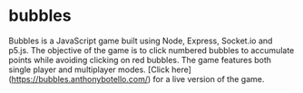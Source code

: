 # bubbles
Bubbles is a JavaScript game built using Node, Express, Socket.io and p5.js. The objective of the game is to click numbered bubbles to accumulate points while avoiding clicking on red bubbles. The game features both single player and multiplayer modes. [Click here] (https://bubbles.anthonybotello.com/) for a live version of the game.
